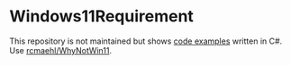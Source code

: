 # Windows11Requirement

This repository is not maintained but shows [code examples](Windows11Requirement/ViewModels/MainWindowViewModel.cs) written in C#.  
Use [rcmaehl/WhyNotWin11](https://github.com/rcmaehl/WhyNotWin11).
